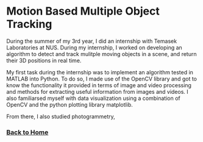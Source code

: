 # Motion Based Multiple Object Tracking
During the summer of my 3rd year, I did an internship with Temasek Laboratories at NUS. During my internship, I worked on developing an algorithm to detect and track mulitple moving objects in a scene, and return their 3D positions in real time.

My first task during the internship was to implement an algorithm tested in MATLAB into Python. To do so, I made use of the OpenCV library and got to know the functionality it provided in terms of image and video processing and methods for extracting useful information from images and videos. I also familiarsed myself with data visualization using a combination of OpenCV and the python plotting library matplotlib.

From there, I also studied photogrammetry, 


### [Back to Home](index.md)
